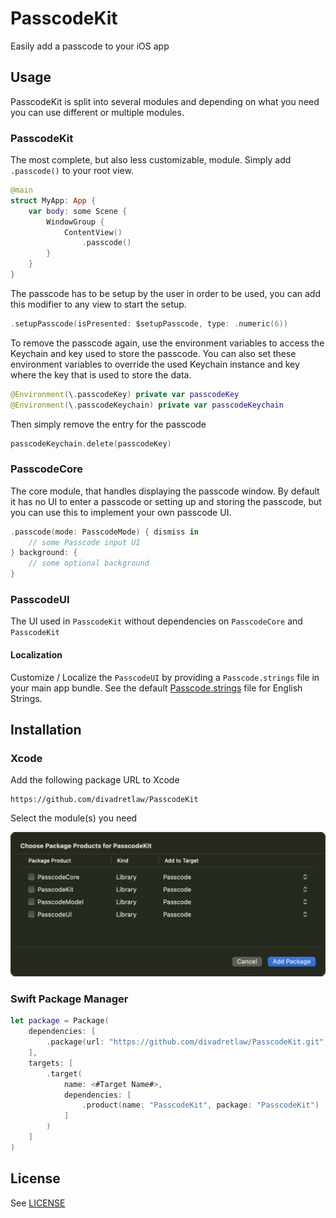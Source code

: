# PasscodeKit

Easily add a passcode to your iOS app

## Usage

PasscodeKit is split into several modules and depending on what you need you can use different or multiple modules.

### PasscodeKit

The most complete, but also less customizable, module. Simply add `.passcode()` to your root view.

```swift
@main
struct MyApp: App {
    var body: some Scene {
        WindowGroup {
            ContentView()
                .passcode()
        }
    }
}
```

The passcode has to be setup by the user in order to be used, you can add this modifier to any view to start the setup.

```swift
.setupPasscode(isPresented: $setupPasscode, type: .numeric(6))
```

To remove the passcode again, use the environment variables to access the Keychain and key used to store the passcode. You can also set these environment variables to override the used Keychain instance and key where the key that is used to store the data.

```swift
@Environment(\.passcodeKey) private var passcodeKey
@Environment(\.passcodeKeychain) private var passcodeKeychain
```

Then simply remove the entry for the passcode

```swift
passcodeKeychain.delete(passcodeKey)
```

### PasscodeCore

The core module, that handles displaying the passcode window. By default it has no UI to enter a passcode or setting up and storing the passcode, but you can use this to implement your own passcode UI.

```swift
.passcode(mode: PasscodeMode) { dismiss in
    // some Passcode input UI
} background: {
    // some optional background
}
```

### PasscodeUI

The UI used in `PasscodeKit` without dependencies on `PasscodeCore` and `PasscodeKit`

#### Localization

Customize / Localize the `PasscodeUI` by providing a `Passcode.strings` file in your main app bundle. See the default [Passcode.strings](Sources/PasscodeUI/Resources/Passcode.strings) file for English Strings.

## Installation

### Xcode

Add the following package URL to Xcode

```
https://github.com/divadretlaw/PasscodeKit
```

Select the module(s) you need

![Xcode](Resources/Xcode.png)

### Swift Package Manager

```swift
let package = Package(
    dependencies: [
        .package(url: "https://github.com/divadretlaw/PasscodeKit.git", from: "0.1.0"),
    ],
    targets: [
        .target(
            name: <#Target Name#>,
            dependencies: [
                .product(name: "PasscodeKit", package: "PasscodeKit")
            ]
        )
    ]
)
```

## License

See [LICENSE](LICENSE)
